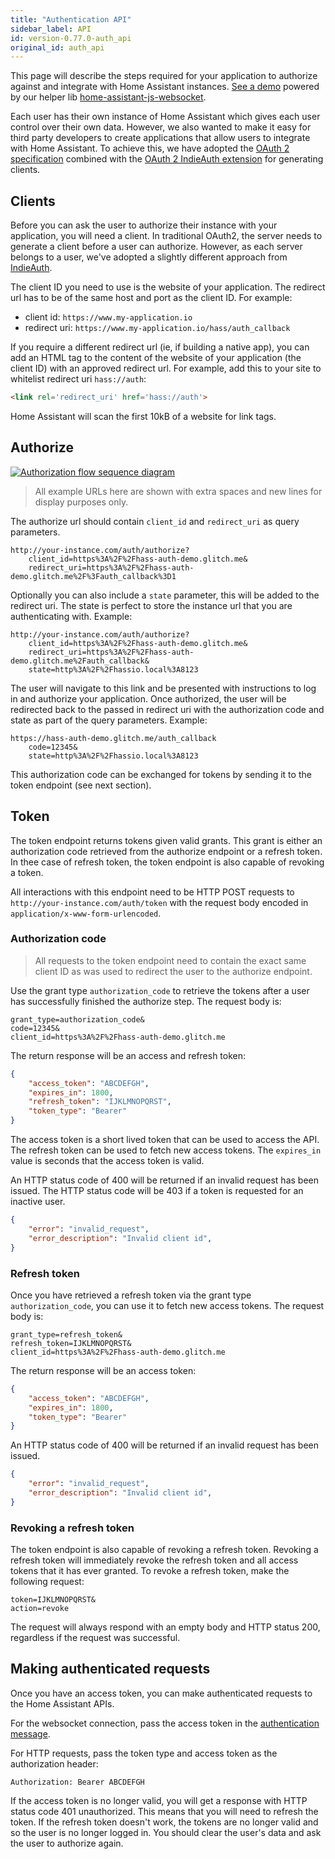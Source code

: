 ```yaml
---
title: "Authentication API"
sidebar_label: API
id: version-0.77.0-auth_api
original_id: auth_api
---
```


This page will describe the steps required for your application to authorize against and integrate with Home Assistant instances. [See a demo](https://hass-auth-demo.glitch.me) powered by our helper lib [home-assistant-js-websocket](https://github.com/home-assistant/home-assistant-js-websocket).

Each user has their own instance of Home Assistant which gives each user control over their own data. However, we also wanted to make it easy for third party developers to create applications that allow users to integrate with Home Assistant. To achieve this, we have adopted the [OAuth 2 specification][oauth2-spec] combined with the [OAuth 2 IndieAuth extension][indieauth-spec] for generating clients.

## Clients

Before you can ask the user to authorize their instance with your application, you will need a client. In traditional OAuth2, the server needs to generate a client before a user can authorize. However, as each server belongs to a user, we've adopted a slightly different approach from [IndieAuth][indieauth-clients].

The client ID you need to use is the website of your application. The redirect url has to be of the same host and port as the client ID. For example:

 - client id: `https://www.my-application.io`
 - redirect uri: `https://www.my-application.io/hass/auth_callback`

If you require a different redirect url (ie, if building a native app), you can add an HTML tag to the content of the website of your application (the client ID) with an approved redirect url. For example, add this to your site to whitelist redirect uri `hass://auth`:

```html
<link rel='redirect_uri' href='hass://auth'>
```

Home Assistant will scan the first 10kB of a website for link tags.

## Authorize

[![Authorization flow sequence diagram](/img/en/auth/authorize_flow.png)](https://www.websequencediagrams.com/?lz=dGl0bGUgQXV0aG9yaXphdGlvbiBGbG93CgpVc2VyIC0-IENsaWVudDogTG9nIGludG8gSG9tZSBBc3Npc3RhbnQKABoGIC0-IFVzZXI6AEMJZSB1cmwgAD4JACgOOiBHbyB0bwAeBWFuZCBhAC0ICgBQDgB1DACBFw5jb2RlAHELAE4RZXQgdG9rZW5zIGZvcgAoBgBBGlQAJQUK&s=qsd)

> All example URLs here are shown with extra spaces and new lines for display purposes only.

The authorize url should contain `client_id` and `redirect_uri` as query parameters.

```
http://your-instance.com/auth/authorize?
    client_id=https%3A%2F%2Fhass-auth-demo.glitch.me&
    redirect_uri=https%3A%2F%2Fhass-auth-demo.glitch.me%2F%3Fauth_callback%3D1
```

Optionally you can also include a `state` parameter, this will be added to the redirect uri. The state is perfect to store the instance url that you are authenticating with. Example:

```
http://your-instance.com/auth/authorize?
    client_id=https%3A%2F%2Fhass-auth-demo.glitch.me&
    redirect_uri=https%3A%2F%2Fhass-auth-demo.glitch.me%2Fauth_callback&
    state=http%3A%2F%2Fhassio.local%3A8123
```

The user will navigate to this link and be presented with instructions to log in and authorize your application. Once authorized, the user will be redirected back to the passed in redirect uri with the authorization code and state as part of the query parameters. Example:

```
https://hass-auth-demo.glitch.me/auth_callback
    code=12345&
    state=http%3A%2F%2Fhassio.local%3A8123
```

This authorization code can be exchanged for tokens by sending it to the token endpoint (see next section).

## Token

The token endpoint returns tokens given valid grants. This grant is either an authorization code retrieved from the authorize endpoint or a refresh token. In thee case of refresh token, the token endpoint is also capable of revoking a token.

All interactions with this endpoint need to be HTTP POST requests to `http://your-instance.com/auth/token` with the request body encoded in `application/x-www-form-urlencoded`.

### Authorization code

> All requests to the token endpoint need to contain the exact same client ID as was used to redirect the user to the authorize endpoint.

Use the grant type `authorization_code` to retrieve the tokens after a user has successfully finished the authorize step. The request body is:

```
grant_type=authorization_code&
code=12345&
client_id=https%3A%2F%2Fhass-auth-demo.glitch.me
```

The return response will be an access and refresh token:

```json
{
    "access_token": "ABCDEFGH",
    "expires_in": 1800,
    "refresh_token": "IJKLMNOPQRST",
    "token_type": "Bearer"
}
```

The access token is a short lived token that can be used to access the API. The refresh token can be used to fetch new access tokens. The `expires_in` value is seconds that the access token is valid.

An HTTP status code of 400 will be returned if an invalid request has been issued. The HTTP status code will be 403 if a token is requested for an inactive user.

```json
{
    "error": "invalid_request",
    "error_description": "Invalid client id",
}
```

### Refresh token

Once you have retrieved a refresh token via the grant type `authorization_code`, you can use it to fetch new access tokens. The request body is:

```
grant_type=refresh_token&
refresh_token=IJKLMNOPQRST&
client_id=https%3A%2F%2Fhass-auth-demo.glitch.me
```

The return response will be an access token:

```json
{
    "access_token": "ABCDEFGH",
    "expires_in": 1800,
    "token_type": "Bearer"
}
```

An HTTP status code of 400 will be returned if an invalid request has been issued.

```json
{
    "error": "invalid_request",
    "error_description": "Invalid client id",
}
```

### Revoking a refresh token

The token endpoint is also capable of revoking a refresh token. Revoking a refresh token will immediately revoke the refresh token and all access tokens that it has ever granted. To revoke a refresh token, make the following request:

```
token=IJKLMNOPQRST&
action=revoke
```

The request will always respond with an empty body and HTTP status 200, regardless if the request was successful.

## Making authenticated requests

Once you have an access token, you can make authenticated requests to the Home Assistant APIs.

For the websocket connection, pass the access token in the [authentication message](https://developers.home-assistant.io/docs/en/external_api_websocket.html#authentication-phase).

For HTTP requests, pass the token type and access token as the authorization header:

```
Authorization: Bearer ABCDEFGH
```

If the access token is no longer valid, you will get a response with HTTP status code 401 unauthorized. This means that you will need to refresh the token. If the refresh token doesn't work, the tokens are no longer valid and so the user is no longer logged in. You should clear the user's data and ask the user to authorize again.

[oauth2-spec]: https://tools.ietf.org/html/rfc6749
[indieauth-spec]: https://indieauth.spec.indieweb.org/
[indieauth-clients]: https://indieauth.spec.indieweb.org/#client-identifier
